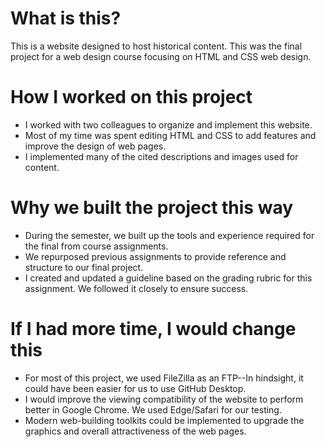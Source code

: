 # What is this?

This is a website designed to host historical content. This was the final project for a web design course focusing on HTML and CSS web design.

# How I worked on this project

* I worked with two colleagues to organize and implement this website.
* Most of my time was spent editing HTML and CSS to add features and improve the design of web pages.
* I implemented many of the cited descriptions and images used for content.

# Why we built the project this way

* During the semester, we built up the tools and experience required for the final from course assignments.
* We repurposed previous assignments to provide reference and structure to our final project.
* I created and updated a guideline based on the grading rubric for this assignment. We followed it closely to ensure success.

# If I had more time, I would change this

* For most of this project, we used FileZilla as an FTP--In hindsight, it could have been easier for us to use GitHub Desktop.
* I would improve the viewing compatibility of the website to perform better in Google Chrome. We used Edge/Safari for our testing.
* Modern web-building toolkits could be implemented to upgrade the graphics and overall attractiveness of the web pages.
